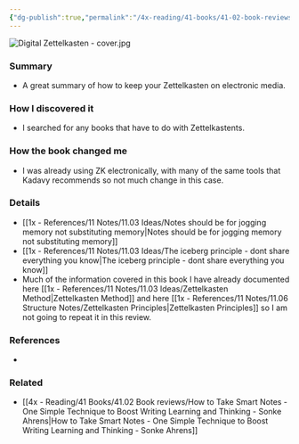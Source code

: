 ```yaml
---
{"dg-publish":true,"permalink":"/4x-reading/41-books/41-02-book-reviews/digital-zettelkasten-principles-methods-examples-david-kadavy/","title":"Digital Zettelkasten - Principles, Methods Examples - David Kadavy","created":"2024-02-15T09:51:36.584+03:00","updated":"2024-02-15T09:51:36.584+03:00"}
---
```


![Digital Zettelkasten - cover.jpg](/img/user/4x%20-%20Reading/41%20Books/41.03%20Cover%20images/Digital%20Zettelkasten%20-%20cover.jpg)

### Summary
- A great summary of how to keep your Zettelkasten on electronic media.

### How I discovered it
- I searched for any books that have to do with Zettelkastents.

### How the book changed me
- I was already using ZK electronically, with many of the same tools that Kadavy recommends so not much change in this case.

### Details
- [[1x - References/11 Notes/11.03 Ideas/Notes should be for jogging memory not substituting memory\|Notes should be for jogging memory not substituting memory]]
- [[1x - References/11 Notes/11.03 Ideas/The iceberg principle - dont share everything you know\|The iceberg principle - dont share everything you know]]
- Much of the information covered in this book I have already documented here [[1x - References/11 Notes/11.03 Ideas/Zettelkasten Method\|Zettelkasten Method]] and here [[1x - References/11 Notes/11.06 Structure Notes/Zettelkasten Principles\|Zettelkasten Principles]] so I am not going to repeat it in this review.

### References
- 

### Related
- [[4x - Reading/41 Books/41.02 Book reviews/How to Take Smart Notes - One Simple Technique to Boost Writing Learning and Thinking - Sonke Ahrens\|How to Take Smart Notes - One Simple Technique to Boost Writing Learning and Thinking - Sonke Ahrens]]
